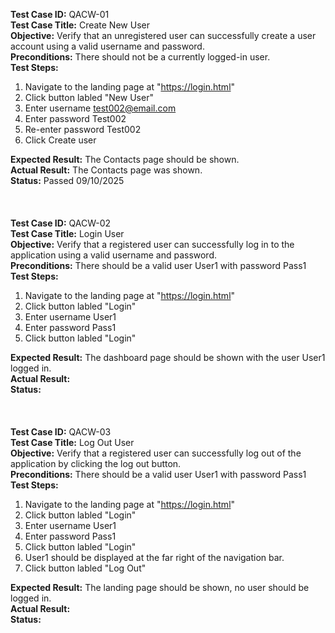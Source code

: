 **Test Case ID:** QACW-01\
**Test Case Title:** Create New User\
**Objective:** Verify that an unregistered user can successfully create a user account using a valid username and password.\
**Preconditions:** There should not be a currently logged-in user.\
**Test Steps:**

1. Navigate to the landing page at "https://login.html"
2. Click button labled "New User"
3. Enter username test002@email.com
4. Enter password Test002
5. Re-enter password Test002
6. Click Create user

**Expected Result:** The Contacts page should be shown.\
**Actual Result:** The Contacts page was shown.\
**Status:** Passed 09/10/2025\
\
\
\
**Test Case ID:** QACW-02\
**Test Case Title:** Login User\
**Objective:** Verify that a registered user can successfully log in to the application using a valid username and password.\
**Preconditions:** There should be a valid user User1 with password Pass1\
**Test Steps:**
1. Navigate to the landing page at "https://login.html"
2. Click button labled "Login"
3. Enter username User1
4. Enter password Pass1
6. Click button labled "Login"  

**Expected Result:** The dashboard page should be shown with the user User1 logged in.\
**Actual Result:**\
**Status:**\
\
\
\
**Test Case ID:** QACW-03\
**Test Case Title:** Log Out User\
**Objective:** Verify that a registered user can successfully log out of the application by clicking the log out button.\
**Preconditions:** There should be a valid user User1 with password Pass1\
**Test Steps:**
1. Navigate to the landing page at "https://login.html"
2. Click button labled "Login"
3. Enter username User1
4. Enter password Pass1
6. Click button labled "Login"
7. User1 should be displayed at the far right of the navigation bar.
8. Click button labled "Log Out"

**Expected Result:** The landing page should be shown, no user should be logged in.\
**Actual Result:**\
**Status:**
